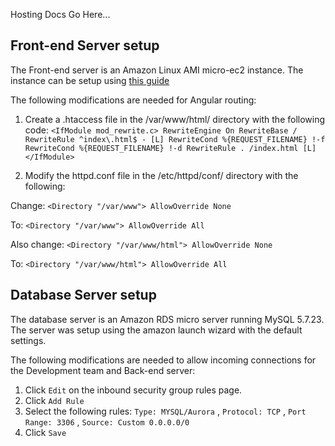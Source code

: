 Hosting Docs Go Here...

## Front-end Server setup

The Front-end server is an Amazon Linux AMI micro-ec2 instance. The instance can be setup using [this guide](https://docs.aws.amazon.com/AWSEC2/latest/UserGuide/install-LAMP.html)

The following modifications are needed for Angular routing:

1. Create a .htaccess file in the /var/www/html/ directory with the following code:
 `<IfModule mod_rewrite.c>
  RewriteEngine On
  RewriteBase /
  RewriteRule ^index\.html$ - [L]
  RewriteCond %{REQUEST_FILENAME} !-f
  RewriteCond %{REQUEST_FILENAME} !-d
  RewriteRule . /index.html [L]
</IfModule>`

2. Modify the httpd.conf file in the /etc/httpd/conf/ directory with the following:

  Change:
  `<Directory "/var/www">
      AllowOverride None`

  To:
  `<Directory "/var/www">
      AllowOverride All`


  Also change:
  `<Directory "/var/www/html">
    AllowOverride None`

  To:
  `<Directory "/var/www/html">
    AllowOverride All`


## Database Server setup

The database server is an Amazon RDS micro server running MySQL 5.7.23.
The server was setup using the amazon launch wizard with the default settings.

The following modifications are needed to allow incoming connections for the Development team and Back-end server:

1. Click `Edit` on the inbound security group rules page.
2. Click `Add Rule`
3. Select the following rules: `Type: MYSQL/Aurora` , `Protocol: TCP` , `Port Range: 3306` , `Source: Custom 0.0.0.0/0`
4. Click `Save`
